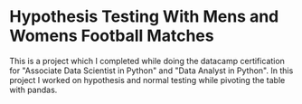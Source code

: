 # Hypothesis Testing With Mens and Womens Football Matches

This is a project which I completed while doing the datacamp certification for "Associate Data Scientist in Python" and "Data Analyst in Python". In this project I worked on hypothesis and normal testing while pivoting the table with pandas.
